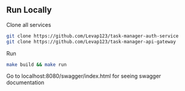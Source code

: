 
## Run Locally


Clone all services
```bash
git clone https://github.com/Levap123/task-manager-auth-service
git clone https://github.com/Levap123/task-manager-api-gateway
```
Run
```bash
make build && make run  
```

Go to localhost:8080/swagger/index.html for seeing swagger documentation


